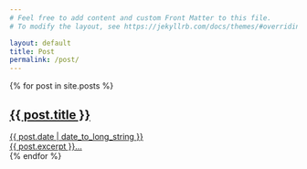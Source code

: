 ```yaml
---
# Feel free to add content and custom Front Matter to this file.
# To modify the layout, see https://jekyllrb.com/docs/themes/#overriding-theme-defaults

layout: default
title: Post
permalink: /post/
---
```


{% for post in site.posts %}

<div class="post-preview-container">
  <article>
  <a  class="clicable" href="{{ post.url }}">
  <div class="post-preview-title">
    <h2>
      <!-- <a href="{{ post.url }}"> -->
        {{ post.title }}
      <!-- </a> -->
    </h2>
    </div>
    <div class="post-preview-date">
    <time datetime="{{ post.date | date: "%Y-%m-%d" }}">{{ post.date | date_to_long_string }}</time></div>
    <div class="post-preview-excerpt">
    {{ post.excerpt }}...
    </div>
      </a>

  </article></div>
{% endfor %}
